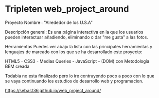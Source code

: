 # Tripleten web_project_around

Proyecto Nombre : "Alrededor de los U.S.A" 

Descripción general:
Es una página interactiva en la que los usuarios pueden interactuar añadiendo, eliminando o dar "me gusta" a las fotos. 

Herramientas
Puedes ver abajo la lista con las principales herramientas y lenguajes de marcado con los que se ha desarrollado este proyecto:

HTML5 - CSS3 - Medias Queries - JavaScript - (DOM) con  Metodología BEM creada 

Todabia no esta finalizado pero lo ire contruyendo poco a poco con lo que se vaya continuando los estudios de desarrollo web y programacion.

 https://sebas136.github.io/web_project_around/
